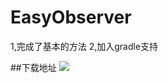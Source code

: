 # EasyObserver
1,完成了基本的方法
2,加入gradle支持

##下载地址
[![](https://jitpack.io/v/NingOpenSource/EasyObserver.svg)](https://jitpack.io/#NingOpenSource/EasyObserver)
